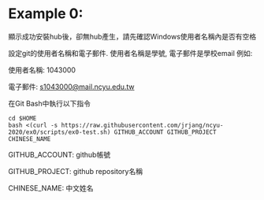 # Example 0:

顯示成功安裝hub後，卻無hub產生，請先確認Windows使用者名稱內是否有空格

設定git的使用者名稱和電子郵件. 使用者名稱是學號, 電子郵件是學校email
例如:

使用者名稱: 1043000

電子郵件: s1043000@mail.ncyu.edu.tw

在Git Bash中執行以下指令
```
cd $HOME
bash <(curl -s https://raw.githubusercontent.com/jrjang/ncyu-2020/ex0/scripts/ex0-test.sh) GITHUB_ACCOUNT GITHUB_PROJECT CHINESE_NAME
```
GITHUB_ACCOUNT: github帳號

GITHUB_PROJECT: github repository名稱

CHINESE_NAME: 中文姓名
